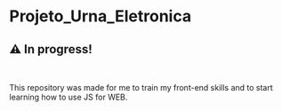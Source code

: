 
<h1>Projeto_Urna_Eletronica</h1>
<h2>⚠️ In progress! </h2>
<br>
<p> This repository was made for me to train my front-end skills and to start learning how to use JS for WEB.</p>

